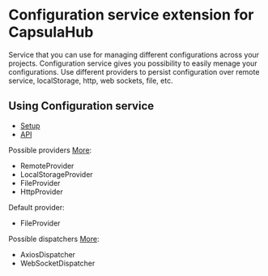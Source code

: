 # Configuration service extension for CapsulaHub

Service that you can use for managing different configurations across your projects.
Configuration service gives you possibility to easily menage your configurations.
Use different providers to persist configuration over remote service, localStorage, http, web sockets, file, etc.

## Using Configuration service

- [Setup](https://github.com/capsulajs/capsulahub-extensions/packages/configuration/blob/master/docs/c.md)
- [API](https://github.com/capsulajs/capsulahub-extensions/packages/configuration/blob/master/docs/api.md)

Possible providers [More](https://github.com/capsulajs/configuration-service/tree/develop/src/provider):

- RemoteProvider
- LocalStorageProvider
- FileProvider
- HttpProvider

Default provider:

- FileProvider

Possible dispatchers [More](https://github.com/capsulajs/capsulajs-transport-providers):

- AxiosDispatcher
- WebSocketDispatcher
